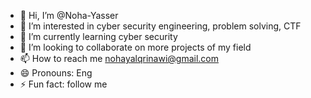 - 👋 Hi, I’m @Noha-Yasser
- 👀 I’m interested in cyber security engineering, problem solving, CTF
- 🌱 I’m currently learning cyber security 
- 💞️ I’m looking to collaborate on more projects of my field 
- 📫 How to reach me nohayalqrinawi@gmail.com
- 😄 Pronouns: Eng
- ⚡ Fun fact: follow me 

<!---
Noha-Yasser/Noha-Yasser is a ✨ special ✨ repository because its `README.md` (this file) appears on your GitHub profile.
You can click the Preview link to take a look at your changes.
--->
